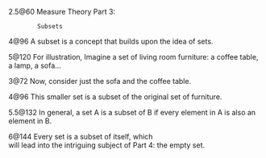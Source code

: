 2.5@60      Measure Theory Part 3:

            Subsets

4@96        A subset is a concept that builds upon the idea of sets.

5@120       For illustration, Imagine a set of living room furniture: a 
		    coffee table, a lamp, a sofa…

3@72        Now, consider just the sofa and the coffee table.

4@96        This smaller set is a subset of the original set of 
            furniture.

5.5@132     In general, a set A is a subset of B if every element 
            in A is also an element in B.

6@144       Every set is a subset of itself, which            
            will lead into the intriguing subject of Part 4: the empty set.
